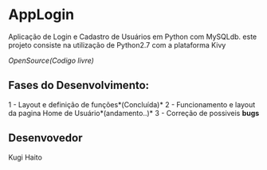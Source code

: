 # AppLogin
Aplicação de Login e Cadastro de Usuários em Python com MySQLdb.                                                             este projeto consiste na utilização de Python2.7 com a plataforma Kivy

*OpenSource(Codigo livre)*

## Fases do Desenvolvimento:

1 - Layout e definição de funções*(Concluída)*                                                                                 2 - Funcionamento e layout da pagina Home de Usuário*(andamento..)*                                                              3 - Correção de possiveis **bugs**

## Desenvovedor
Kugi Haito
